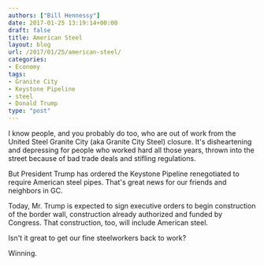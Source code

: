 ```yaml
---
authors: ["Bill Hennessy"]
date: 2017-01-25 13:19:14+00:00
draft: false
title: American Steel
layout: blog
url: /2017/01/25/american-steel/
categories:
- Economy
tags:
- Granite City
- Keystone Pipeline
- steel
- Donald Trump
type: "post"
---
```


I know people, and you probably do too, who are out of work from the United Steel Granite City (aka Granite City Steel) closure. It's disheartening and depressing for people who worked hard all those years, thrown into the street because of bad trade deals and stifling regulations.

But President Trump has ordered the Keystone Pipeline renegotiated to require American steel pipes. That's great news for our friends and neighbors in GC.

Today, Mr. Trump is expected to sign executive orders to begin construction of the border wall, construction already authorized and funded by Congress. That construction, too, will include American steel.

Isn't it great to get our fine steelworkers back to work?

Winning.
